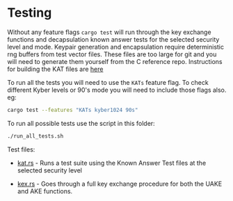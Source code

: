 # Testing

Without any feature flags `cargo test` will run through the key exchange functions and decapsulation known answer tests for the selected security level and mode. Keypair generation and encapsulation require deterministic rng buffers from test vector files. These files are too large for git and you will need to generate them yourself from the C reference repo. Instructions for building the KAT files are [here](./KATs/readme.md)

To run all the tests you will need to use the `KATs` feature flag. To check different Kyber levels or 90's mode you will need to include those flags also. eg:
```bash
cargo test --features "KATs kyber1024 90s"
```

To run all possible tests use the script in this folder:
```bash
./run_all_tests.sh
```

Test files:

* [kat.rs](./kat.rs)  - Runs a test suite using the Known Answer Test files at the selected security level

* [kex.rs](./kex.rs) - Goes through a full key exchange procedure for both the UAKE and AKE functions.
